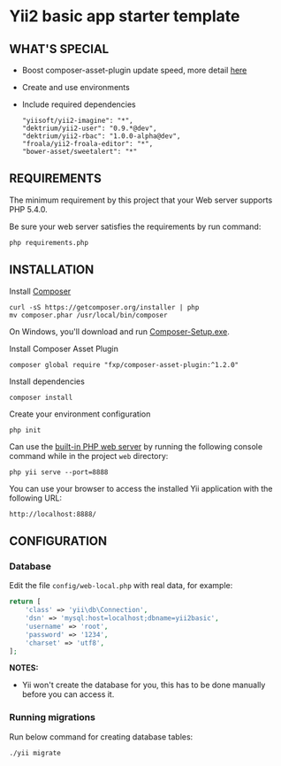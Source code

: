 Yii2 basic app starter template
===============================

WHAT'S SPECIAL
--------------

- Boost composer-asset-plugin update speed, more detail [here](http://www.yiiframework.com/wiki/843/boost-composer-asset-plugin-update-speed/)
- Create and use environments
- Include required dependencies

  ```
  "yiisoft/yii2-imagine": "*",
  "dektrium/yii2-user": "0.9.*@dev",
  "dektrium/yii2-rbac": "1.0.0-alpha@dev",
  "froala/yii2-froala-editor": "*",
  "bower-asset/sweetalert": "*"
  ```

REQUIREMENTS
------------

The minimum requirement by this project that your Web server supports PHP 5.4.0.

Be sure your web server satisfies the requirements by run command:

```
php requirements.php
```

INSTALLATION
------------

Install [Composer](https://getcomposer.org)

```
curl -sS https://getcomposer.org/installer | php
mv composer.phar /usr/local/bin/composer
```

On Windows, you'll download and run [Composer-Setup.exe](https://getcomposer.org/Composer-Setup.exe).

Install Composer Asset Plugin

```
composer global require "fxp/composer-asset-plugin:^1.2.0"
```

Install dependencies

```
composer install
```

Create your environment configuration

```
php init
```

Can use the [built-in PHP web server](https://secure.php.net/manual/en/features.commandline.webserver.php) by running the following console command while in the project `web` directory:

```
php yii serve --port=8888
```

You can use your browser to access the installed Yii application with the following URL:

```
http://localhost:8888/
```

CONFIGURATION
-------------

### Database

Edit the file `config/web-local.php` with real data, for example:

```php
return [
    'class' => 'yii\db\Connection',
    'dsn' => 'mysql:host=localhost;dbname=yii2basic',
    'username' => 'root',
    'password' => '1234',
    'charset' => 'utf8',
];
```

**NOTES:**
- Yii won't create the database for you, this has to be done manually before you can access it.

### Running migrations

Run below command for creating database tables:

```
./yii migrate
```
